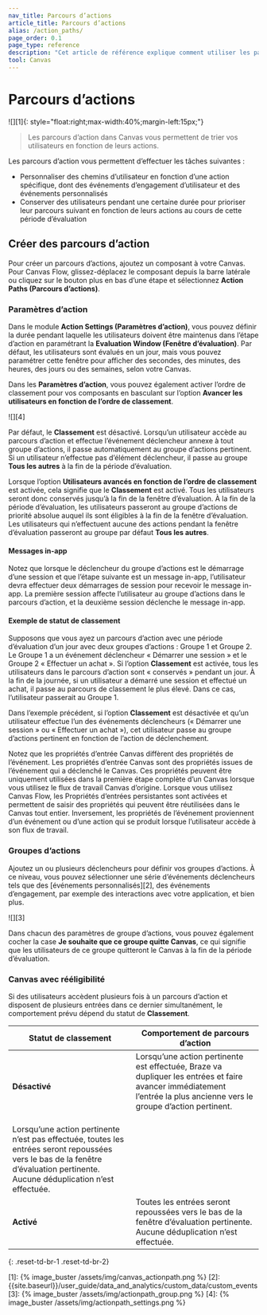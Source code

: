 ```yaml
---
nav_title: Parcours d’actions 
article_title: Parcours d’actions 
alias: /action_paths/
page_order: 0.1
page_type: reference
description: "Cet article de référence explique comment utiliser les parcours d’action, un composant qui vous permet de trier les utilisateurs en fonction de leurs actions."
tool: Canvas
---
```


# Parcours d’actions 

![][1]{: style="float:right;max-width:40%;margin-left:15px;"}

> Les parcours d’action dans Canvas vous permettent de trier vos utilisateurs en fonction de leurs actions. 

Les parcours d’action vous permettent d’effectuer les tâches suivantes : 
* Personnaliser des chemins d’utilisateur en fonction d’une action spécifique, dont des événements d’engagement d’utilisateur et des événements personnalisés
* Conserver des utilisateurs pendant une certaine durée pour prioriser leur parcours suivant en fonction de leurs actions au cours de cette période d’évaluation

## Créer des parcours d’action

Pour créer un parcours d’actions, ajoutez un composant à votre Canvas. Pour Canvas Flow, glissez-déplacez le composant depuis la barre latérale ou cliquez sur le bouton plus <i class="fas fa-plus-circle"></i> en bas d’une étape et sélectionnez **Action Paths (Parcours d’actions)**. 

### Paramètres d’action

Dans le module **Action Settings (Paramètres d’action)**, vous pouvez définir la durée pendant laquelle les utilisateurs doivent être maintenus dans l’étape d’action en paramétrant la **Evaluation Window (Fenêtre d’évaluation)**. Par défaut, les utilisateurs sont évalués en un jour, mais vous pouvez paramétrer cette fenêtre pour afficher des secondes, des minutes, des heures, des jours ou des semaines, selon votre Canvas.

Dans les **Paramètres d’action**, vous pouvez également activer l’ordre de classement pour vos composants en basculant sur l’option **Avancer les utilisateurs en fonction de l’ordre de classement**.

![][4]

Par défaut, le **Classement** est désactivé. Lorsqu’un utilisateur accède au parcours d’action et effectue l’événement déclencheur annexe à tout groupe d’actions, il passe automatiquement au groupe d’actions pertinent. Si un utilisateur n’effectue pas d’élément déclencheur, il passe au groupe **Tous les autres** à la fin de la période d’évaluation.

Lorsque l’option **Utilisateurs avancés en fonction de l’ordre de classement** est activée, cela signifie que le **Classement** est activé. Tous les utilisateurs seront donc conservés jusqu’à la fin de la fenêtre d’évaluation. À la fin de la période d’évaluation, les utilisateurs passeront au groupe d’actions de priorité absolue auquel ils sont éligibles à la fin de la fenêtre d’évaluation. Les utilisateurs qui n’effectuent aucune des actions pendant la fenêtre d’évaluation passeront au groupe par défaut **Tous les autres**.

#### Messages in-app

Notez que lorsque le déclencheur du groupe d’actions est le démarrage d’une session et que l’étape suivante est un message in-app, l’utilisateur devra effectuer deux démarrages de session pour recevoir le message in-app. La première session affecte l’utilisateur au groupe d’actions dans le parcours d’action, et la deuxième session déclenche le message in-app.

#### Exemple de statut de classement

Supposons que vous ayez un parcours d’action avec une période d’évaluation d’un jour avec deux groupes d’actions : Groupe 1 et Groupe 2. Le Groupe 1 a un événement déclencheur « Démarrer une session » et le Groupe 2 « Effectuer un achat ». Si l’option **Classement** est activée, tous les utilisateurs dans le parcours d’action sont « conservés » pendant un jour. À la fin de la journée, si un utilisateur a démarré une session et effectué un achat, il passe au parcours de classement le plus élevé. Dans ce cas, l’utilisateur passerait au Groupe 1. 

Dans l’exemple précédent, si l’option **Classement** est désactivée et qu’un utilisateur effectue l’un des événements déclencheurs (« Démarrer une session » ou « Effectuer un achat »), cet utilisateur passe au groupe d’actions pertinent en fonction de l’action de déclenchement.

Notez que les propriétés d’entrée Canvas diffèrent des propriétés de l’événement. Les propriétés d’entrée Canvas sont des propriétés issues de l’événement qui a déclenché le Canvas. Ces propriétés peuvent être uniquement utilisées dans la première étape complète d’un Canvas lorsque vous utilisez le flux de travail Canvas d’origine. Lorsque vous utilisez Canvas Flow, les Propriétés d’entrées persistantes sont activées et permettent de saisir des propriétés qui peuvent être réutilisées dans le Canvas tout entier. Inversement, les propriétés de l’événement proviennent d’un événement ou d’une action qui se produit lorsque l’utilisateur accède à son flux de travail.

### Groupes d’actions

Ajoutez un ou plusieurs déclencheurs pour définir vos groupes d’actions. À ce niveau, vous pouvez sélectionner une série d’événements déclencheurs tels que des [événements personnalisés][2], des événements d’engagement, par exemple des interactions avec votre application, et bien plus.

![][3]

Dans chacun des paramètres de groupe d’actions, vous pouvez également cocher la case **Je souhaite que ce groupe quitte Canvas**, ce qui signifie que les utilisateurs de ce groupe quitteront le Canvas à la fin de la période d’évaluation.

### Canvas avec rééligibilité

Si des utilisateurs accèdent plusieurs fois à un parcours d’action et disposent de plusieurs entrées dans ce dernier simultanément, le comportement prévu dépend du statut de **Classement**. 

| Statut de classement | Comportement de parcours d’action |
|---|--------------|
| **Désactivé** | Lorsqu’une action pertinente est effectuée, Braze va dupliquer les entrées et faire avancer immédiatement l’entrée la plus ancienne vers le groupe d’action pertinent. <br><br/>
 Lorsqu’une action pertinente n’est pas effectuée, toutes les entrées seront repoussées vers le bas de la fenêtre d’évaluation pertinente. Aucune déduplication n’est effectuée. |
| **Activé** | Toutes les entrées seront repoussées vers le bas de la fenêtre d’évaluation pertinente. Aucune déduplication n’est effectuée. |
{: .reset-td-br-1 .reset-td-br-2}


[1]: {% image_buster /assets/img/canvas_actionpath.png %} 
[2]: {{site.baseurl}}/user_guide/data_and_analytics/custom_data/custom_events
[3]: {% image_buster /assets/img/actionpath_group.png %} 
[4]: {% image_buster /assets/img/actionpath_settings.png %} 
